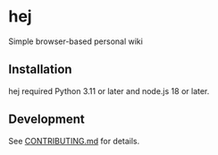 # hej

Simple browser-based personal wiki

## Installation

hej required Python 3.11 or later and node.js 18 or later.

## Development

See [CONTRIBUTING.md](CONTRIBUTING.md) for details.
